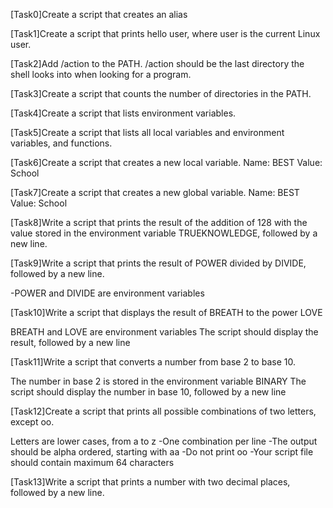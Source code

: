 [Task0]Create a script that creates an alias

[Task1]Create a script that prints hello user, where user is the current Linux user. 

[Task2]Add /action to the PATH. /action should be the last directory the shell looks into when looking for a program. 

[Task3]Create a script that counts the number of directories in the PATH.

[Task4]Create a script that lists environment variables.

[Task5]Create a script that lists all local variables and environment variables, and functions.

[Task6]Create a script that creates a new local variable. Name: BEST Value: School 

[Task7]Create a script that creates a new global variable. Name: BEST Value: School

[Task8]Write a script that prints the result of the addition of 128 with the value stored in the environment variable TRUEKNOWLEDGE, followed by a new line.

[Task9]Write a script that prints the result of POWER divided by DIVIDE, followed by a new line.

-POWER and DIVIDE are environment variables

[Task10]Write a script that displays the result of BREATH to the power LOVE

BREATH and LOVE are environment variables
The script should display the result, followed by a new line

[Task11]Write a script that converts a number from base 2 to base 10.

The number in base 2 is stored in the environment variable BINARY
The script should display the number in base 10, followed by a new line

[Task12]Create a script that prints all possible combinations of two letters, except oo.

Letters are lower cases, from a to z
 -One combination per line
 -The output should be alpha ordered, starting with aa
 -Do not print oo
 -Your script file should contain maximum 64 characters

[Task13]Write a script that prints a number with two decimal places, followed by a new line.
